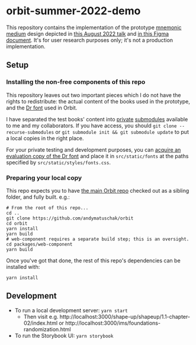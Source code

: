 # orbit-summer-2022-demo

This repository contains the implementation of the prototype [mnemonic medium](https://numinous.productions/ttft/) design depicted in [this August 2022 talk](https://www.patreon.com/posts/71081197) and [in this Figma document](https://www.figma.com/file/EeIDP8mQ2fYgEkGhapF5bu/Orbit---Summer-2022-Prototype?node-id=0%3A1). It's for user research purposes only; it's not a production implementation.

## Setup

### Installing the non-free components of this repo
This repository leaves out two important pieces which I do not have the rights to redistribute: the actual content of the books used in the prototype, and the [Dr font](https://www.productiontype.com/family/dr) used in Orbit.

I have separated the test books' content into [private](https://github.com/andymatuschak/orbit-summer-2022-demo-data-shape-up) [submodules](https://github.com/andymatuschak/orbit-summer-2022-demo-data-ims) available to me and my collaborators. If you have access, you should `git clone --recurse-submodules` or `git submodule init && git submodule update` to put a local copies in the right place.

For your private testing and development purposes, you can [acquire an evaluation copy of the Dr font](https://www.productiontype.com/family/dr) and place it in `src/static/fonts` at the paths specified by `src/static/styles/fonts.css`.

### Preparing your local copy

This repo expects you to have [the main Orbit repo](https://github.com/andymatuschak/orbit) checked out as a sibling folder, and fully built. e.g.:
```
# From the root of this repo...
cd ..
git clone https://github.com/andymatuschak/orbit
cd orbit
yarn install
yarn build
# web-component requires a separate build step; this is an oversight.
cd packages/web-component
yarn build
```

Once you've got that done, the rest of this repo's dependencies can be installed with:

```
yarn install
```

## Development

* To run a local development server: `yarn start`
  * Then visit e.g. http://localhost:3000/shape-up/shapeup/1.1-chapter-02/index.html or http://localhost:3000/ims/foundations-randomization.html
* To run the Storybook UI: `yarn storybook`
